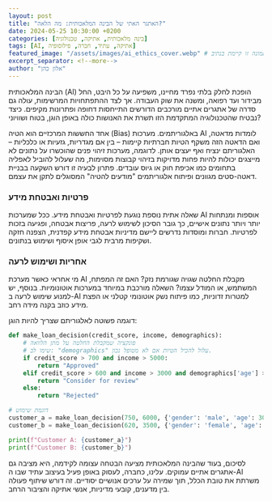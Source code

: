 ```yaml
---
layout: post
title: "האתגר האתי של הבינה המלאכותית: מה הלאה?"
date: 2024-05-25 10:30:00 +0200
categories: [בינה מלאכותית, אתיקה, טכנולוגיה]
tags: [AI, אתיקה, עתיד, חברה, פילוסופיה]
featured_image: "/assets/images/ai_ethics_cover.webp" # ודא שתמונה זו קיימת בנתיב
excerpt_separator: <!--more-->
author: "אלון כהן"
---
```


הבינה המלאכותית (AI) הופכת לחלק בלתי נפרד מחיינו, משפיעה על כל היבט, החל מבידור ועד רפואה, ומשנה את שוק העבודה. אך לצד ההתפתחויות המרשימות, עולה גם סדרה של אתגרים אתיים מורכבים הדורשים התייחסות דחופה ופתרונות מקיפים. כיצד נבטיח שהטכנולוגיה המתקדמת הזו תשרת את האנושות כולה באופן הוגן, בטוח ושוויוני?

<!--more-->

אחד החששות המרכזיים הוא הטיה (Bias) באלגוריתמים. מערכות AI לומדות מדאטה, ואם הדאטה הזה משקף הטיות חברתיות קיימות – בין אם מגדריות, גזעיות או כלכליות – האלגוריתם ינציח ואף יעצים אותן. לדוגמה, מערכות זיהוי פנים שהוכשרו על נתונים לא מייצגים יכולות להיות פחות מדויקות בזיהוי קבוצות מסוימות, מה שעלול להוביל לאפליה בתחומים כמו אכיפת חוק או גיוס עובדים. פתרון לבעיה זו דורש השקעה בבניית דאטה-סטים מגוונים ופיתוח אלגוריתמים "מודעים להטיה" המסוגלים לתקן את עצמם.

### פרטיות ואבטחת מידע

שאלה אתית נוספת נוגעת לפרטיות ואבטחת מידע. ככל שמערכות AI אוספות ומנתחות יותר ויותר נתונים אישיים, כך גובר הסיכון לשימוש לרעה, פריצות אבטחה, ופגיעה בזכות לפרטיות. חברות ומוסדות נדרשים ליישם מדיניות אבטחת מידע קפדנית, הצפנה חזקה ושקיפות מרבית לגבי אופן איסוף ושימוש בנתונים.

### אחריות ושימוש לרעה

מי אחראי כאשר מערכת AI מקבלת החלטה שגויה שגורמת נזק? האם זה המפתח, המשתמש, או המודל עצמו? השאלה מורכבת במיוחד במערכות אוטונומיות. בנוסף, יש למנוע שימוש לרעה ב-AI למטרות זדוניות, כמו פיתוח נשק אוטונומי קטלני או הפצת מידע כוזב בקנה מידה רחב.

דוגמה פשוטה לאלגוריתם שצריך להיות הוגן:

```python
def make_loan_decision(credit_score, income, demographics):
    # פונקציה שמקבלת החלטה על מתן הלוואה
    # שימו לב: "demographics" עלול להכיל הטיות אם לא מטופל נכון.
    if credit_score > 700 and income > 5000:
        return "Approved"
    elif credit_score > 600 and income > 3000 and demographics['age'] > 25:
        return "Consider for review"
    else:
        return "Rejected"

# דוגמת שימוש
customer_a = make_loan_decision(750, 6000, {'gender': 'male', 'age': 30})
customer_b = make_loan_decision(620, 3500, {'gender': 'female', 'age': 22})

print(f"Customer A: {customer_a}")
print(f"Customer B: {customer_b}")
```

לסיכום, בעוד שהבינה המלאכותית מציעה הבטחה עצומה לקידמה, היא מציבה גם אתגרים אתיים עמוקים. עלינו, כחברה, לעסוק באופן פעיל בעיצוב עתיד שבו ה-AI משרתת את טובת הכלל, תוך שמירה על ערכים אנושיים יסודיים. זה דורש שיתוף פעולה בין מדענים, קובעי מדיניות, אנשי אתיקה והציבור הרחב.
